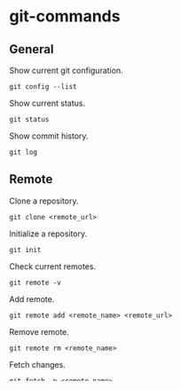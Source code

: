 # git-commands

## General

Show current git configuration.
```
git config --list
```

Show current status.
```
git status
```

Show commit history.
```
git log
```

## Remote

Clone a repository.
```
git clone <remote_url>
```

Initialize a repository.
```
git init
```

Check current remotes.
```
git remote -v
```

Add remote.
```
git remote add <remote_name> <remote_url>
```

Remove remote.
```
git remote rm <remote_name>
```

Fetch changes.
```
git fetch -p <remote_name>
```
Example for the remote "origin".
```
git fetch -p origin
```

Merge changes into current branch.
```
git merge <branch_name>
```
Example for the remote "origin" and the branch "master". 
```
git merge origin/master
```
Example for local branch "dev".
```
git merge dev
```

Fetch and merge changes in one step.
```
git pull <remote_name> <branch_name>
```
Example for the remote "origin" and the branch "master". 
```
git pull origin master
```

Push changes to remote.
```
git push <remote_name> <branch_name>
```
Example for remote "origin" and branch "master".
```
git push origin master
```

## Branches

Check current branches.
```
git branch -v
```

Create and move to a new branch.
```
git checkout -b <new_branch_name>
```

Move to an existing branch.
```
git checkout <existing_branch_name>
```

Delete branch.
```
git branch -d <existing_branch_name>
```

## Changes

Show changes between branches.
```
git diff <base_branch> <updated_branch>
```

Show changes on current branch.
```
git diff
```

Show changes to a file.
```
git diff <file_name>
```

Undo changes to file. WARNING: resets file to last committed version.
```
git checkout -- <file_name>
```

Add file.
```
git add <path_to_file>
```

Add directory and all contents.
```
git add <path_to_directory>
```

Add all contents of current directory, including subdirectories.
```
git add .
```

Commit changes after adding files.
```
git commit -m "Describe changes in this commit message."
```

Add and commit changes to all tracked files in one step.
```
git commit -am "Describe changes in this commit message."
```

